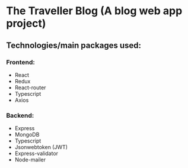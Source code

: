 # The Traveller Blog (A blog web app project)

## Technologies/main packages used:
### Frontend:
* React
* Redux
* React-router
* Typescript
* Axios

### Backend:
* Express
* MongoDB
* Typescript
* Jsonwebtoken (JWT)
* Express-validator
* Node-mailer
